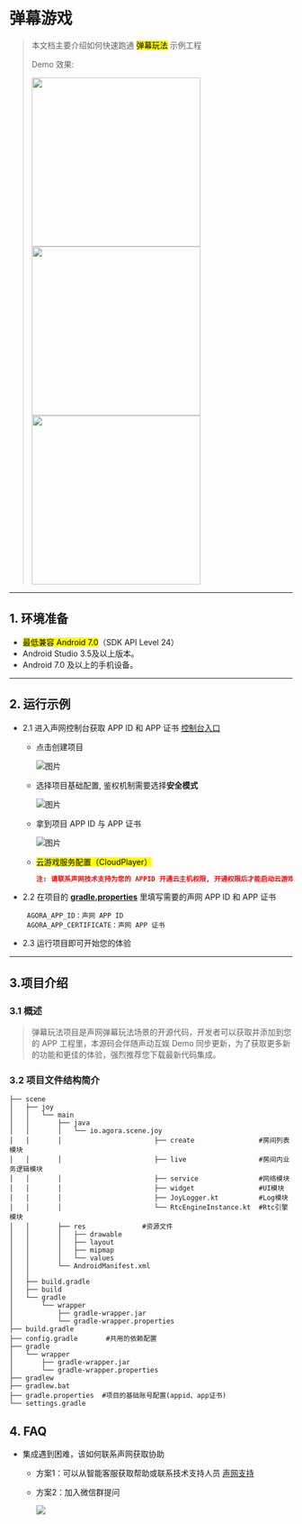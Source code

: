 # 弹幕游戏

> 本文档主要介绍如何快速跑通 <mark>弹幕玩法</mark> 示例工程
>
> Demo 效果:
>
> <img src="https://fullapp.oss-cn-beijing.aliyuncs.com/ent-scenarios/images/joy/screenshot/android/SamplePicture1.png" width="300" /> <img src="https://fullapp.oss-cn-beijing.aliyuncs.com/ent-scenarios/images/joy/screenshot/android/SamplePicture2.png" width="300" /> <img src="https://fullapp.oss-cn-beijing.aliyuncs.com/ent-scenarios/images/joy/screenshot/android/SamplePicture3.png" width="300" />

---

## 1. 环境准备

- <mark>最低兼容 Android 7.0</mark>（SDK API Level 24）
- Android Studio 3.5及以上版本。
- Android 7.0 及以上的手机设备。

---


## 2. 运行示例

- 2.1 进入声网控制台获取 APP ID 和 APP 证书 [控制台入口](https://console.shengwang.cn/overview)

  - 点击创建项目

    ![图片](https://accktvpic.oss-cn-beijing.aliyuncs.com/pic/github_readme/ent-full/sdhy_1.jpg)

  - 选择项目基础配置, 鉴权机制需要选择**安全模式**

    ![图片](https://accktvpic.oss-cn-beijing.aliyuncs.com/pic/github_readme/ent-full/sdhy_2.jpg)

  - 拿到项目 APP ID 与 APP 证书

    ![图片](https://accktvpic.oss-cn-beijing.aliyuncs.com/pic/github_readme/ent-full/sdhy_3.jpg)

  - <mark>云游戏服务配置（CloudPlayer）<mark>
      ```json
      注: 请联系声网技术支持为您的 APPID 开通云主机权限, 开通权限后才能启动云游戏到房间推流
      ```
    

- 2.2 在项目的 [**gradle.properties**](../../gradle.properties) 里填写需要的声网 APP ID 和 APP 证书
    ```
     AGORA_APP_ID：声网 APP ID
     AGORA_APP_CERTIFICATE：声网 APP 证书
    ```

- 2.3 运行项目即可开始您的体验

---
## 3.项目介绍
### 3.1 概述
> 弹幕玩法项目是声网弹幕玩法场景的开源代码，开发者可以获取并添加到您的 APP 工程里，本源码会伴随声动互娱 Demo 同步更新，为了获取更多新的功能和更佳的体验，强烈推荐您下载最新代码集成。
### 3.2 项目文件结构简介

```
├── scene
│   ├── joy
│   │   └── main
│   │       ├── java
│   │       │   └── io.agora.scene.joy              
│   │       │                       ├── create                #房间列表模块
│   │       │                       ├── live                  #房间内业务逻辑模块
│   │       │                       ├── service               #网络模块
│   │       │                       ├── widget                #UI模块
│   │       │                       ├── JoyLogger.kt          #Log模块
│   │       │                       └── RtcEngineInstance.kt  #Rtc引擎模块
│   │       ├── res              #资源文件
│   │       │   ├── drawable
│   │       │   ├── layout
│   │       │   ├── mipmap
│   │       │   └── values
│   │       └── AndroidManifest.xml
│   │   
│   ├── build.gradle
│   ├── build
│   └── gradle
│       └── wrapper
│           ├── gradle-wrapper.jar
│           └── gradle-wrapper.properties
├── build.gradle     
├── config.gradle       #共用的依赖配置
├── gradle
│   └── wrapper
│       ├── gradle-wrapper.jar
│       └── gradle-wrapper.properties
├── gradlew
├── gradlew.bat
├── gradle.properties  #项目的基础账号配置(appid、app证书)
└── settings.gradle
```

  
## 4. FAQ

- 集成遇到困难，该如何联系声网获取协助
  - 方案1：可以从智能客服获取帮助或联系技术支持人员 [声网支持](https://ticket.shengwang.cn/form?type_id=&sdk_product=&sdk_platform=&sdk_version=&current=0&project_id=&call_id=&channel_name=)
  - 方案2：加入微信群提问
  
    ![](https://download.agora.io/demo/release/SDHY_QA.jpg)


